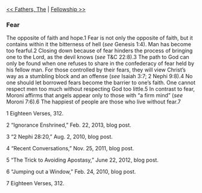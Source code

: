 [<< Fathers, The](Fathers,%20The.md)  |  [Fellowship >>](Fellowship.md)

### Fear
The opposite of faith and hope.1 Fear is not only the opposite of faith, but it contains within it the bitterness of hell (*see* Genesis 1:4). Man has become too fearful.2 Closing down because of fear hinders the process of bringing one to the Lord, as the devil knows (*see* T&C 22:8).3 The path to God can only be found when one refuses to share in the confederacy of fear held by his fellow man. For those controlled by their fears, they will view Christ’s way as a stumbling block and an offense (*see* Isaiah 3:7; 2 Nephi 9:8).4 No one should let borrowed fears become the barrier to one’s faith. One cannot respect men too much without respecting God too little.5 In contrast to fear, Moroni affirms that angels appear only to those with “a firm mind” (*see* Moroni 7:6).6 The happiest of people are those who live without fear.7



1 Eighteen Verses, 312.


2 “Ignorance Enshrined,” Feb. 22, 2013, blog post.


3 “2 Nephi 28:20,” Aug. 2, 2010, blog post.


4 “Recent Conversations,” Nov. 25, 2011, blog post.


5 “The Trick to Avoiding Apostasy,” June 22, 2012, blog post.


6 “Jumping out a Window,” Feb. 24, 2010, blog post.


7 Eighteen Verses, 312.